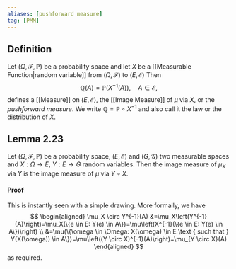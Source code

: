 ```yaml
---
aliases: [pushforward measure]
tag: [PMM]
---
```

## Definition
Let $(\Omega, \mathscr{F}, \mathbb{P})$ be a probability space and let $X$ be a [[Measurable Function|random variable]] from $(\Omega, \mathscr{F})$ to $(E, \mathscr{E})$ Then
$$
\mathbb{Q}(A)=\mathbb{P}\left(X^{-1}(A)\right), \quad A \in \mathscr{E},
$$
defines a [[Measure]] on $(E, \mathscr{E})$, the [[Image Measure]] of $\mu$ via $X$, or the *pushforward measure*. We write $\mathbb{Q}=\mathbb{P} \circ X^{-1}$ and also call it the law or the distribution of $X$.

## Lemma 2.23
Let $(\Omega, \mathscr{F}, \mathbb{P})$ be a probability space, $(E, \mathscr{E})$ and $(G, \mathscr{G})$ two measurable spaces and $X: \Omega \rightarrow E$, $Y: E \rightarrow G$ random variables. Then the image measure of $\mu_X$ via $Y$ is the image measure of $\mu$ via $Y \circ X$.
#### Proof
This is instantly seen with a simple drawing. More formally, we have
$$
\begin{aligned}
\mu_X \circ Y^{-1}(A) &=\mu_X\left(Y^{-1}(A)\right)=\mu_X(\{e \in E: Y(e) \in A\})=\mu\left(X^{-1}(\{e \in E: Y(e) \in A\})\right) \\
&=\mu(\{\omega \in \Omega: X(\omega) \in E \text { such that } Y(X(\omega)) \in A\})=\mu\left((Y \circ X)^{-1}(A)\right)=\mu_{Y \circ X}(A)
\end{aligned}
$$
as required.